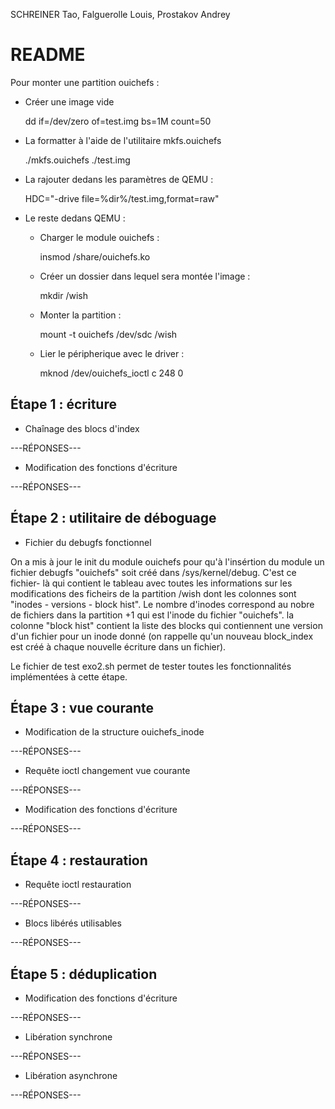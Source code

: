 
SCHREINER Tao, Falguerolle Louis, Prostakov Andrey

README
======

Pour monter une partition ouichefs :

- Créer une image vide

    dd if=/dev/zero of=test.img bs=1M count=50

- La formatter à l'aide de l'utilitaire mkfs.ouichefs

    ./mkfs.ouichefs ./test.img

- La rajouter dedans les paramètres de QEMU :

    HDC="-drive file=%dir%/test.img,format=raw"

- Le reste dedans QEMU :
    - Charger le module ouichefs :
    
        insmod /share/ouichefs.ko

    - Créer un dossier dans lequel sera montée l'image :

        mkdir /wish

    - Monter la partition :

        mount -t ouichefs /dev/sdc /wish

    - Lier le péripherique avec le driver :
    
        mknod /dev/ouichefs_ioctl c 248 0



Étape 1 : écriture
------------------

* Chaînage des blocs d'index

---RÉPONSES---

* Modification des fonctions d'écriture

---RÉPONSES---


Étape 2 : utilitaire de déboguage
---------------------------------

* Fichier du debugfs fonctionnel

On a mis à jour le init du module ouichefs pour qu'à l'insértion du module un
fichier debugfs "ouichefs" soit créé dans /sys/kernel/debug. C'est ce fichier-
là qui contient le tableau avec toutes les informations sur les modifications
des ficheirs de la partition /wish dont les colonnes sont "inodes - versions - 
block hist". 
Le nombre d'inodes correspond au nobre de fichiers dans la 
partition +1 qui est l'inode du fichier "ouichefs".
la colonne "block hist" contient la liste des blocks qui contiennent une
version d'un fichier pour un inode donné (on rappelle qu'un nouveau block_index
est créé à chaque nouvelle écriture dans un fichier).

Le fichier de test exo2.sh permet de tester toutes les fonctionnalités
implémentées à cette étape.


Étape 3 : vue courante
----------------------

* Modification de la structure ouichefs_inode

---RÉPONSES---

* Requête ioctl changement vue courante

---RÉPONSES---

* Modification des fonctions d'écriture

---RÉPONSES---


Étape 4 : restauration
----------------------

* Requête ioctl restauration

---RÉPONSES---

* Blocs libérés utilisables

---RÉPONSES---


Étape 5 : déduplication
-----------------------

* Modification des fonctions d'écriture

---RÉPONSES---

* Libération synchrone

---RÉPONSES---

* Libération asynchrone

---RÉPONSES---

